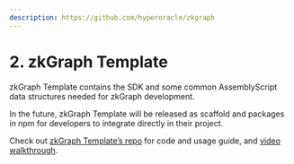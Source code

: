 ```yaml
---
description: https://github.com/hyperoracle/zkgraph
---
```


# 2. zkGraph Template

zkGraph Template contains the SDK and some common AssemblyScript data structures needed for zkGraph development.

In the future, zkGraph Template will be released as scaffold and packages in npm for developers to integrate directly in their project.

Check out [zkGraph Template’s repo](https://github.com/hyperoracle/zkgraph) for code and usage guide, and [video walkthrough](https://www.youtube.com/watch?v=1ehlXhwk5eE).

